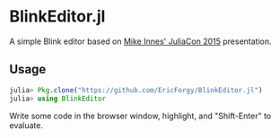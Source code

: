 # BlinkEditor.jl

A simple Blink editor based on [Mike Innes' JuliaCon 2015](https://www.youtube.com/watch?v=IqNUcXmbWWY) presentation.

## Usage

~~~julia
julia> Pkg.clone("https://github.com/EricForgy/BlinkEditor.jl")
julia> using BlinkEditor
~~~

Write some code in the browser window, highlight, and "Shift-Enter" to evaluate.
